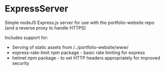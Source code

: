 # ExpressServer

Simple nodeJS Express.js server for use with the portfolio-website repo (and a reverse proxy to handle HTTPS)

Includes support for:
* Serving of static assets from /../portfolio-website/www/
* express-rate-limit npm package - basic rate limiting for express
* helmet npm package - to set HTTP headers appropriately for improved security
